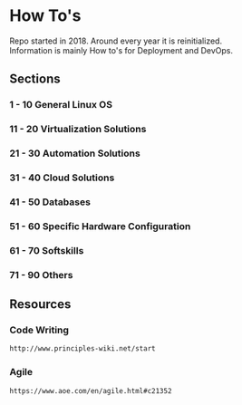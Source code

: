 # How To's

Repo started in 2018. Around every year it is reinitialized.  
Information is mainly How to's for Deployment and DevOps.

## Sections

### 1 - 10  General Linux OS
### 11 - 20 Virtualization Solutions
### 21 - 30 Automation Solutions
### 31 - 40 Cloud Solutions
### 41 - 50 Databases
### 51 - 60 Specific Hardware Configuration
### 61 - 70 Softskills
### 71 - 90 Others

## Resources

### Code Writing

```html
http://www.principles-wiki.net/start
```

### Agile

```html
https://www.aoe.com/en/agile.html#c21352
```
